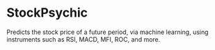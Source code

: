 # StockPsychic
Predicts the stock price of a future period, via machine learning, using instruments such as RSI, MACD, MFI, ROC, and more. 
